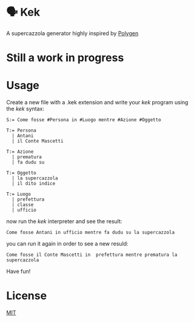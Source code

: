 # 🗣 Kek

A supercazzola generator highly inspired by [Polygen](http://www.polygen.org/it/grammatiche/rubriche/ita/ricette.grm)

# Still a work in progress

# Usage

Create a new file with a .kek extension and write your *kek* program using the *kek* syntax:

```kek
S:= Come fosse #Persona in #Luogo mentre #Azione #Oggetto

T:= Persona
  | Antani
  | il Conte Mascetti

T:= Azione
  | prematura
  | fa dudu su

T:= Oggetto
  | la supercazzola
  | il dito indice

T:= Luogo
  | prefettura
  | classe
  | ufficio
```

now run the *kek* interpreter and see the result:

`Come fosse Antani in ufficio mentre fa dudu su la supercazzola`

you can run it again in order to see a new resuld:

`Come fosse il Conte Mascetti in  prefettura mentre prematura la supercazzola`

Have fun!

# License
[MIT](/LICENSE.md)